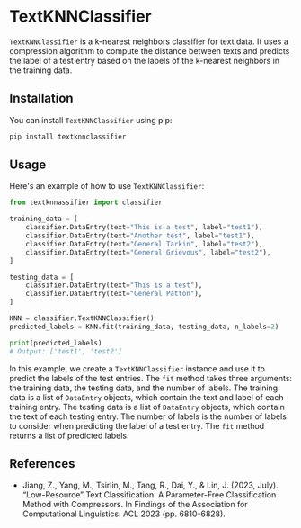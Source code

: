 # TextKNNClassifier

`TextKNNClassifier` is a k-nearest neighbors classifier for text data. It uses a compression algorithm to compute the distance between texts and predicts the label of a test entry based on the labels of the k-nearest neighbors in the training data.

## Installation

You can install `TextKNNClassifier` using pip:

```bash
pip install textknnclassifier
```

## Usage

Here's an example of how to use `TextKNNClassifier`:

```python
from textknnassifier import classifier

training_data = [
    classifier.DataEntry(text="This is a test", label="test1"),
    classifier.DataEntry(text="Another test", label="test1"),
    classifier.DataEntry(text="General Tarkin", label="test2"),
    classifier.DataEntry(text="General Grievous", label="test2"),
]

testing_data = [
    classifier.DataEntry(text="This is a test"),
    classifier.DataEntry(text="General Patton"),
]

KNN = classifier.TextKNNClassifier()
predicted_labels = KNN.fit(training_data, testing_data, n_labels=2)

print(predicted_labels)
# Output: ['test1', 'test2']
```

In this example, we create a `TextKNNClassifier` instance and use it to predict the labels of the test entries. The `fit` method takes three arguments: the training data, the testing data, and the number of labels. The training data is a list of `DataEntry` objects, which contain the text and label of each training entry. The testing data is a list of `DataEntry` objects, which contain the text of each testing entry. The number of labels is the number of labels to consider when predicting the label of a test entry. The `fit` method returns a list of predicted labels.

## References

- Jiang, Z., Yang, M., Tsirlin, M., Tang, R., Dai, Y., & Lin, J. (2023, July). “Low-Resource” Text Classification: A Parameter-Free Classification Method with Compressors. In Findings of the Association for Computational Linguistics: ACL 2023 (pp. 6810-6828).
